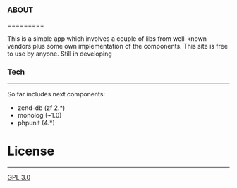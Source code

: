 ### ABOUT
=========

This is a simple app which involves a couple of libs from well-known vendors plus some own implementation of the components.
This site is free to use by anyone.
Still in developing

### Tech
--------

So far includes next components:
- zend-db (zf 2.*)
- monolog (~1.0)
- phpunit (4.*)


# License
---------

[GPL 3.0](https://www.gnu.org/licenses/gpl-faq.html)
